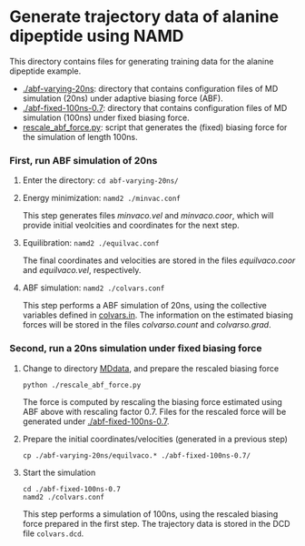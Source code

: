 # Generate trajectory data of alanine dipeptide using NAMD

This directory contains files for generating training data for the alanine dipeptide example.

- [./abf-varying-20ns](./abf-varing-20ns): directory that contains configuration files of MD simulation (20ns) under adaptive biasing force (ABF).
- [./abf-fixed-100ns-0.7](./abf-fixed-100ns-0.7): directory that contains configuration files of MD simulation (100ns) under fixed biasing force.
- [rescale_abf_force.py](./rescale_abf_force.py): script that generates the (fixed) biasing force for the simulation of length 100ns. 

### First, run ABF simulation of 20ns

1. Enter the directory:  `cd abf-varying-20ns/`

2. Energy minimization:  `namd2 ./minvac.conf`

	This step generates files *minvaco.vel* and *minvaco.coor*, which will provide initial veolcities and coordinates for the next step.

3. Equilibration: `namd2 ./equilvac.conf`

	The final coordinates and velocities are stored in the files *equilvaco.coor* and *equilvaco.vel*, respectively.

4. ABF simulation: `namd2 ./colvars.conf`

	This step performs a ABF simulation of 20ns, using the collective variables defined in [colvars.in](./abf-varing-20ns/MDdata/colvars.in). The information on the estimated biasing forces will be stored in the files *colvarso.count* and *colvarso.grad*.

### Second, run a 20ns simulation under fixed biasing force

1. Change to directory [MDdata](.), and prepare the rescaled biasing force

   ```
   python ./rescale_abf_force.py
   ```

   The force is computed by rescaling the biasing force estimated using ABF above with rescaling factor 0.7. Files for the rescaled force will be generated under [./abf-fixed-100ns-0.7](./abf-fixed-100ns-0.7).

2. Prepare the initial coordinates/velocities (generated in a previous step)

   ```
   cp ./abf-varying-20ns/equilvaco.* ./abf-fixed-100ns-0.7/
   ```

3. Start the simulation 

   ```
   cd ./abf-fixed-100ns-0.7
   namd2 ./colvars.conf
   ```

   This step performs a simulation of 100ns, using the rescaled biasing force prepared in the first step.
   The trajectory data is stored in the DCD file `colvars.dcd`.

